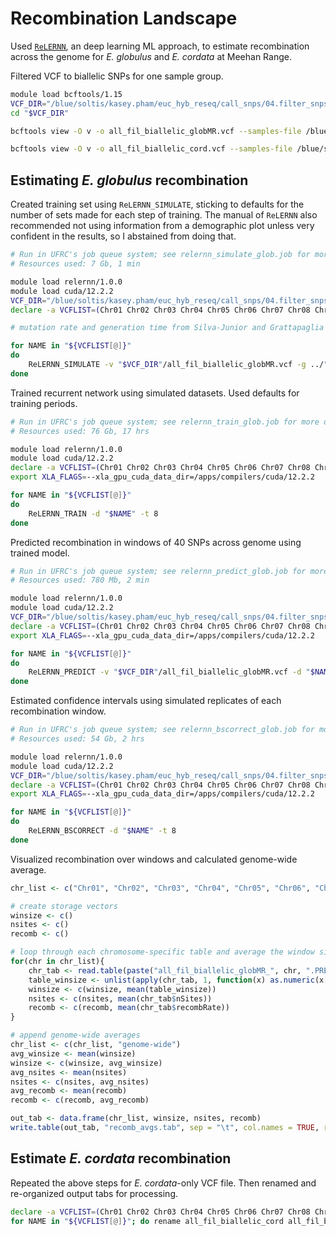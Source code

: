 # Recombination Landscape
Used [`ReLERNN`](https://github.com/kr-colab/ReLERNN), an deep learning ML approach, to estimate recombination across the genome for _E. globulus_ and _E. cordata_ at Meehan Range.

Filtered VCF to biallelic SNPs for one sample group.
```bash
module load bcftools/1.15
VCF_DIR="/blue/soltis/kasey.pham/euc_hyb_reseq/call_snps/04.filter_snps"
cd "$VCF_DIR"

bcftools view -O v -o all_fil_biallelic_globMR.vcf --samples-file /blue/soltis/kasey.pham/euc_hyb_reseq/analyses/recomb/glob/Eglobulus_MR_samples.txt --threads 16 all_fil_biallelic.vcf.gz

bcftools view -O v -o all_fil_biallelic_cord.vcf --samples-file /blue/soltis/kasey.pham/euc_hyb_reseq/analyses/recomb/cord/Ecordata_samples.txt --threads 16 all_fil_biallelic.vcf.gz
```
## Estimating _E. globulus_ recombination
Created training set using `ReLERNN_SIMULATE`, sticking to defaults for the number of sets made for each step of training. The manual of `ReLERNN` also recommended not using information from a demographic plot unless very confident in the results, so I abstained from doing that.

```bash
# Run in UFRC's job queue system; see relernn_simulate_glob.job for more details.
# Resources used: 7 Gb, 1 min

module load relernn/1.0.0
module load cuda/12.2.2
VCF_DIR="/blue/soltis/kasey.pham/euc_hyb_reseq/call_snps/04.filter_snps"
declare -a VCFLIST=(Chr01 Chr02 Chr03 Chr04 Chr05 Chr06 Chr07 Chr08 Chr09 Chr10 Chr11)

# mutation rate and generation time from Silva-Junior and Grattapaglia 2015 New Phytol.

for NAME in "${VCFLIST[@]}"
do
    ReLERNN_SIMULATE -v "$VCF_DIR"/all_fil_biallelic_globMR.vcf -g ../"$NAME".bed -d "$NAME" -u "4.93e-8" -l 10 -t 8 --unphased
done
```

Trained recurrent network using simulated datasets. Used defaults for training periods.
```bash
# Run in UFRC's job queue system; see relernn_train_glob.job for more details.
# Resources used: 76 Gb, 17 hrs

module load relernn/1.0.0
module load cuda/12.2.2
declare -a VCFLIST=(Chr01 Chr02 Chr03 Chr04 Chr05 Chr06 Chr07 Chr08 Chr09 Chr10 Chr11)
export XLA_FLAGS=--xla_gpu_cuda_data_dir=/apps/compilers/cuda/12.2.2

for NAME in "${VCFLIST[@]}"
do
    ReLERNN_TRAIN -d "$NAME" -t 8
done
```

Predicted recombination in windows of 40 SNPs across genome using trained model.
```bash
# Run in UFRC's job queue system; see relernn_predict_glob.job for more details.
# Resources used: 780 Mb, 2 min

module load relernn/1.0.0
module load cuda/12.2.2
VCF_DIR="/blue/soltis/kasey.pham/euc_hyb_reseq/call_snps/04.filter_snps"
declare -a VCFLIST=(Chr01 Chr02 Chr03 Chr04 Chr05 Chr06 Chr07 Chr08 Chr09 Chr10 Chr11)
export XLA_FLAGS=--xla_gpu_cuda_data_dir=/apps/compilers/cuda/12.2.2

for NAME in "${VCFLIST[@]}"
do
    ReLERNN_PREDICT -v "$VCF_DIR"/all_fil_biallelic_globMR.vcf -d "$NAME" --unphased --minSites 40
done
```

Estimated confidence intervals using simulated replicates of each recombination window.
```bash
# Run in UFRC's job queue system; see relernn_bscorrect_glob.job for more details.
# Resources used: 54 Gb, 2 hrs

module load relernn/1.0.0
module load cuda/12.2.2
VCF_DIR="/blue/soltis/kasey.pham/euc_hyb_reseq/call_snps/04.filter_snps"
declare -a VCFLIST=(Chr01 Chr02 Chr03 Chr04 Chr05 Chr06 Chr07 Chr08 Chr09 Chr10 Chr11)
export XLA_FLAGS=--xla_gpu_cuda_data_dir=/apps/compilers/cuda/12.2.2

for NAME in "${VCFLIST[@]}"
do
    ReLERNN_BSCORRECT -d "$NAME" -t 8
done
```

Visualized recombination over windows and calculated genome-wide average.

```R
chr_list <- c("Chr01", "Chr02", "Chr03", "Chr04", "Chr05", "Chr06", "Chr07", "Chr08", "Chr09", "Chr10", "Chr11")

# create storage vectors
winsize <- c()
nsites <- c()
recomb <- c()

# loop through each chromosome-specific table and average the window size, number of sites per window, and recombination rate.
for(chr in chr_list){
    chr_tab <- read.table(paste("all_fil_biallelic_globMR_", chr, ".PREDICT.BSCORRECTED.txt", sep = ""), header = TRUE)
    table_winsize <- unlist(apply(chr_tab, 1, function(x) as.numeric(x["end"]) - as.numeric(x["start"])))
    winsize <- c(winsize, mean(table_winsize))
    nsites <- c(nsites, mean(chr_tab$nSites))
    recomb <- c(recomb, mean(chr_tab$recombRate))
}

# append genome-wide averages
chr_list <- c(chr_list, "genome-wide")
avg_winsize <- mean(winsize)
winsize <- c(winsize, avg_winsize)
avg_nsites <- mean(nsites)
nsites <- c(nsites, avg_nsites)
avg_recomb <- mean(recomb)
recomb <- c(recomb, avg_recomb)

out_tab <- data.frame(chr_list, winsize, nsites, recomb)
write.table(out_tab, "recomb_avgs.tab", sep = "\t", col.names = TRUE, row.names = FALSE, quote = FALSE)
```



## Estimate _E. cordata_ recombination
Repeated the above steps for _E. cordata_-only VCF file. Then renamed and re-organized output tabs for processing.

```bash
declare -a VCFLIST=(Chr01 Chr02 Chr03 Chr04 Chr05 Chr06 Chr07 Chr08 Chr09 Chr10 Chr11)
for NAME in "${VCFLIST[@]}"; do rename all_fil_biallelic_cord all_fil_biallelic_cord_"$NAME" "$NAME"/*; done
```